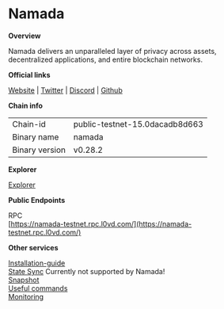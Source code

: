 # Namada

**Overview**

Namada delivers an unparalleled layer of privacy across assets, decentralized applications, and entire blockchain networks.

**Official links**

[Website](https://namada.net/) | [Twitter](https://twitter.com/namada) | [Discord](https://discord.com/invite/namada) | [Github](https://github.com/anoma/namada)

**Chain info**

|  |  |
| ------ | ------ |
| Chain-id | public-testnet-15.0dacadb8d663 |
| Binary name | namada |
| Binary version | v0.28.2 |


**Explorer**

[Explorer](https://namada.info/)

**Public Endpoints**

RPC\
[https://namada-testnet.rpc.l0vd.com/](https://namada-testnet.rpc.l0vd.com/)



**Other services**

[Installation-guide](installation-guide/)\
[State Sync](state-sync/) Currently not supported by Namada!\
[Snapshot](snapshot/)\
[Useful commands](useful-commands/)\
[Monitoring](monitoring/)
